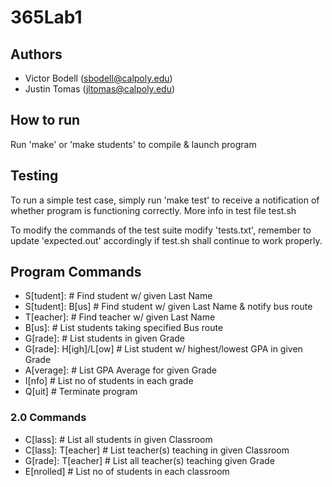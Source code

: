 # 365Lab1
## Authors
- Victor Bodell (sbodell@calpoly.edu)
- Justin Tomas (jltomas@calpoly.edu)

## How to run
Run 'make' or 'make students' to compile & launch program

## Testing
To run a simple test case, simply run 'make test' to receive a notification
of whether program is functioning correctly. More info in test file test.sh

To modify the commands of the test suite modify 'tests.txt', remember to 
update 'expected.out' accordingly if test.sh shall continue to work properly.

## Program Commands
- S[tudent]: <LastName>			# Find student w/ given Last Name
- S[tudent]: B[us]			# Find student w/ given Last Name & notify bus route
- T[eacher]: <LastName> 		# Find teacher w/ given Last Name
- B[us]: <BusRoute>			# List students taking specified Bus route
- G[rade]: <Grade>			# List students in given Grade
- G[rade]: <Grade> H[igh]/L[ow] 	# List student w/ highest/lowest GPA in given Grade
- A[verage]: <Grade>			# List GPA Average for given Grade
- I[nfo]				# List no of students in each grade
- Q[uit] 				# Terminate program

### 2.0 Commands
- C[lass]: <ClassroomNum>		# List all students in given Classroom
- C[lass]: <ClassroomNum> T[eacher]	# List teacher(s) teaching in given Classroom
- G[rade]: <Grade> T[eacher]		# List all teacher(s) teaching given Grade
- E[nrolled]				# List no of students in each classroom
